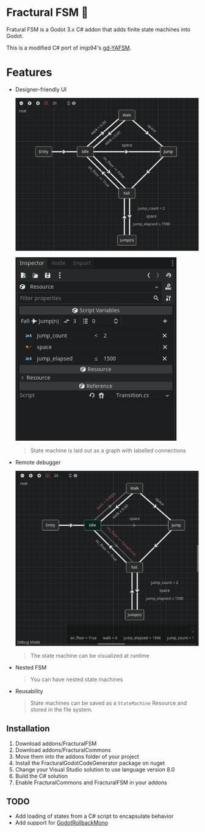# Fractural FSM 🍥

Fratural FSM is a Godot 3.x C# addon that adds finite state machines into Godot.

This is a modified C# port of imjp94's [gd-YAFSM](https://github.com/imjp94/gd-YAFSM).

# Features

- Designer-friendly UI

  ![FSM](Screenshots/fsm.png)

  ![Transition Editor](Screenshots/transition_editor.png)

  > State machine is laid out as a graph with labelled connections

- Remote debugger

  ![FSM Remote Debug](Screenshots/fsm_remote_debug.gif)

  > The state machine can be visualized at runtime

- Nested FSM

  > You can have nested state machines

- Reusability

  > State machines can be saved as a `StateMachine` Resource and stored in the file system.


## Installation

1. Download addons/FracturalFSM
2. Download addons/FracturalCommons
3. Move them into the addons folder of your project
4. Install the FracturalGodotCodeGenerator package on nuget
5. Change your Visual Studio solution to use language version 8.0
6. Build the C# solution
7. Enable FracturalCommons and FracturalFSM in your addons


## TODO

- Add loading of states from a C# script to encapsulate behavior
- Add support for [GodotRollbackMono](https://github.com/Fractural/GodotRollbackNetcodeMono)